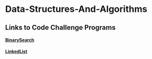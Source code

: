 # Data-Structures-And-Algorithms

## Links to Code Challenge Programs

#### [BinarySearch](https://github.com/IanGifford261/Data-Structures-And-Algorithms/tree/master/Code-Challenges/BinarySearch)

#### [LinkedList](https://github.com/IanGifford261/Data-Structures-And-Algorithms/tree/master/Code-Challenges/LinkedList)
